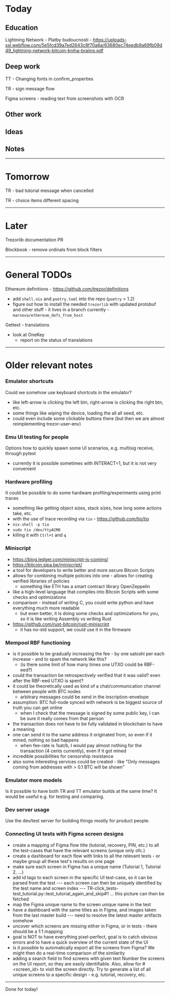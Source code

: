 # Today

## Education

Lightning Network - Platby budoucnosti - https://uploads-ssl.webflow.com/5e5fcd39a7ed2643c8f70a6a/63680ec74eedb9a69fb09d49_lightning-network-bitcoin-kniha-braiins.pdf

## Deep work

TT - Changing fonts in confirm_properties

TR - sign message flow

Figma screens - reading text from screenshots with OCR

## Other work

## Ideas

## Notes

---

# Tomorrow

TR - bad tutorial message when cancelled

TR - choice items different spacing

---

# Later

Trezorlib documentation PR

Blockbook - remove ordinals from block filters

---

# General TODOs

Ethereum definitions - https://github.com/trezor/definitions
- add `shell.nix` and `poetry.toml` into the repo (`poetry` > 1.2)
- figure out how to install the needed `trezorlib` with updated protobuf and other stuff - it lives in a branch currently - `marnova/ethereum_defs_from_host`

Gettext - translations
- look at OneKey
  - report on the status of translations

---

# Older relevant notes

### Emulator shortcuts
Could we somehow use keyboard shortcuts in the emulator?
- like left-arrow is clicking the left btn, right-arrow is clicking the right btn, etc.
- some things like wiping the device, loading the all all seed, etc.
- could even include some clickable buttons there (but then we are almost reimplementing trezor-user-env)

### Emu UI testing for people
Options how to quickly spawn some UI scenarios, e.g. multisig receive, through pytest
- currently it is possible sometimes with INTERACT=1, but it is not very convenient

### Hardware profiling
It could be possible to do some hardware profiling/experiments using print traces
- something like getting object sizes, stack sizes, how long some actions take, etc.
- with the use of trace recording via `tio` - https://github.com/tio/tio
- `nix-shell -p tio`
- `sudo tio /dev/ttyACM0`
- killing it with `Ctrl+t` and `q`

### Miniscript
- https://blog.ledger.com/miniscript-is-coming/
- https://bitcoin.sipa.be/miniscript/
- a tool for developers to write better and more secure Bitcoin Scripts
- allows for combining multiple policies into one - allows for creating verified libraries of policies
  - something like ETH has a smart contract library OpenZeppelin
- like a high-level language that compiles into Bitcoin Scripts with some checks and optimizations
- comparison - instead of writing C, you could write python and have everything much more readable
  - but even better, it is doing some checks and optimizations for you, so it is like writing Assembly vs writing Rust
- https://github.com/rust-bitcoin/rust-miniscript
  - it has no-std support, we could use it in the firmware

### Mempool RBF functioning
- is it possible to be gradually increasing the fee - by one satoshi per each increase - and to spam the network like this?
  - (is there some limit of how many times one UTXO could be RBF-eed?)
- could the transaction be retrospectively verified that it was valid? even after the RBF-eed UTXO is spent?
- it could be theoretically used as kind of a chat/communication channel between people with BTC nodes
  - arbitrary messages could be send in the inscription-envelope
- assumption: BTC full-node synced with network is be biggest source of truth you can get online
  - when I check that the message is signed by some public key, I can be sure it really comes from that person
- the transaction does not have to be fully validated in blockchain to have a meaning
- one can send it to the same address it originated from, so even if it mined, nothing so bad happens
  - when fee-rate is 1sat/b, I would pay almost nothing for the transaction (4 cents currently), even if it got mined
- incredible possibilities for censorship resistance
- also some interesting services could be created - like "Only messages coming from addresses with > 0.1 BTC will be shown"

### Emulator more models
Is it possible to have both TR and TT emulator builds at the same time? It would be useful e.g. for testing and comparing.


### Dev server usage
Use the dev/test server for building things mostly for product people.

### Connecting UI tests with Figma screen designs
- create a mapping of Figma flow title (tutorial, recovery, PIN, etc.) to all the test-cases that have the relevant screens (unique only ofc.)
- create a dashboard for each flow with links to all the relevant tests - or maybe group all these test's results on one page
- make sure each screen in Figma has a unique name (Tutorial 1, Tutorial 2, ...)
- add id tags to each screen in the specific UI test-case, so it can be parsed from the test
--- each screen can then be uniquely identified by the test name and screen index
--- TR-click_tests-test_tutorial.py::test_tutorial_again_and_skip#1 ... this picture can then be fetched
- map the Figma unique name to the screen unique name in the test
- have a dashboard with the same titles as in Figma, and images taken from the last master build
--- need to resolve the latest master artifacts somehow
- uncover which screens are missing either in Figma, or in tests - there should be a 1:1 mapping
- goal is NOT to have everything pixel-perfect, goal is to catch obvious errors and to have a quick overview of the current state of the UI
- is it possible to automatically export all the screens from Figma? We might then do a real-time comparison of the similarity
- adding a search field to find screens with given text
Number the screens on the UI report, so they are easily identifiable. Also, allow for <URL>#<screen_id> to visit the screen directly.
Try to generate a list of all unique screens to a specific design - e.g. tutorial, recovery, etc.


---

Done for today!
